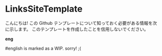 # LinksSiteTemplate
こんにちは!
この Github テンプレートについて知っておく必要がある情報を次に示します。
  このテンプレートを作成したことを信用しないでください。



**eng**

#english is marked as a WIP. sorry! ;(
